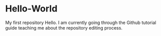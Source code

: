 # Hello-World
My first repository
Hello. I am currently going through the Github tutorial guide teaching me about the repository editing process.
